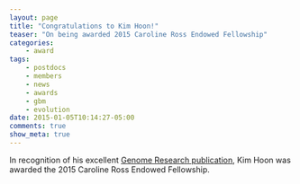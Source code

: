 ```yaml
---
layout: page
title: "Congratulations to Kim Hoon!"
teaser: "On being awarded 2015 Caroline Ross Endowed Fellowship"
categories:
    - award
tags:
    - postdocs
    - members
    - news
    - awards
    - gbm
    - evolution
date: 2015-01-05T10:14:27-05:00
comments: true
show_meta: true
---
```

 
In recognition of his excellent [Genome Research publication](http://www.ncbi.nlm.nih.gov/pubmed/?term=25650244), Kim Hoon was awarded the 2015 Caroline Ross Endowed Fellowship. 

